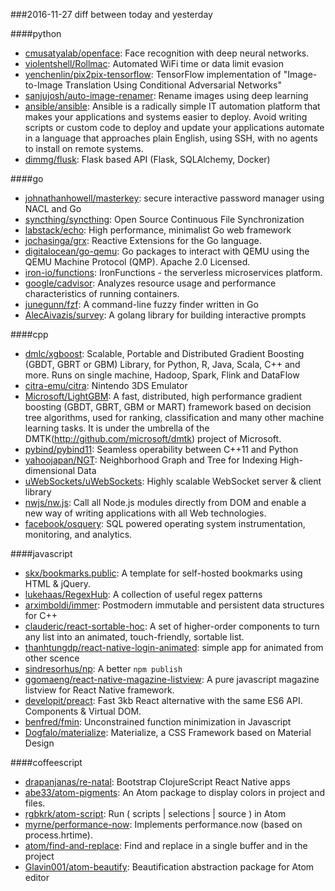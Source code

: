 ###2016-11-27
diff between today and yesterday

####python
* [cmusatyalab/openface](https://github.com/cmusatyalab/openface): Face recognition with deep neural networks.
* [violentshell/Rollmac](https://github.com/violentshell/Rollmac): Automated WiFi time or data limit evasion
* [yenchenlin/pix2pix-tensorflow](https://github.com/yenchenlin/pix2pix-tensorflow): TensorFlow implementation of "Image-to-Image Translation Using Conditional Adversarial Networks"
* [sanjujosh/auto-image-renamer](https://github.com/sanjujosh/auto-image-renamer): Rename images using deep learning
* [ansible/ansible](https://github.com/ansible/ansible): Ansible is a radically simple IT automation platform that makes your applications and systems easier to deploy. Avoid writing scripts or custom code to deploy and update your applications automate in a language that approaches plain English, using SSH, with no agents to install on remote systems.
* [dimmg/flusk](https://github.com/dimmg/flusk): Flask based API (Flask, SQLAlchemy, Docker)

####go
* [johnathanhowell/masterkey](https://github.com/johnathanhowell/masterkey): secure interactive password manager using NACL and Go
* [syncthing/syncthing](https://github.com/syncthing/syncthing): Open Source Continuous File Synchronization
* [labstack/echo](https://github.com/labstack/echo): High performance, minimalist Go web framework
* [jochasinga/grx](https://github.com/jochasinga/grx): Reactive Extensions for the Go language.
* [digitalocean/go-qemu](https://github.com/digitalocean/go-qemu): Go packages to interact with QEMU using the QEMU Machine Protocol (QMP). Apache 2.0 Licensed.
* [iron-io/functions](https://github.com/iron-io/functions): IronFunctions - the serverless microservices platform.
* [google/cadvisor](https://github.com/google/cadvisor): Analyzes resource usage and performance characteristics of running containers.
* [junegunn/fzf](https://github.com/junegunn/fzf):  A command-line fuzzy finder written in Go
* [AlecAivazis/survey](https://github.com/AlecAivazis/survey): A golang library for building interactive prompts

####cpp
* [dmlc/xgboost](https://github.com/dmlc/xgboost): Scalable, Portable and Distributed Gradient Boosting (GBDT, GBRT or GBM) Library, for Python, R, Java, Scala, C++ and more. Runs on single machine, Hadoop, Spark, Flink and DataFlow
* [citra-emu/citra](https://github.com/citra-emu/citra): Nintendo 3DS Emulator
* [Microsoft/LightGBM](https://github.com/Microsoft/LightGBM): A fast, distributed, high performance gradient boosting (GBDT, GBRT, GBM or MART) framework based on decision tree algorithms, used for ranking, classification and many other machine learning tasks. It is under the umbrella of the DMTK(http://github.com/microsoft/dmtk) project of Microsoft.
* [pybind/pybind11](https://github.com/pybind/pybind11): Seamless operability between C++11 and Python
* [yahoojapan/NGT](https://github.com/yahoojapan/NGT): Neighborhood Graph and Tree for Indexing High-dimensional Data
* [uWebSockets/uWebSockets](https://github.com/uWebSockets/uWebSockets): Highly scalable WebSocket server & client library
* [nwjs/nw.js](https://github.com/nwjs/nw.js): Call all Node.js modules directly from DOM and enable a new way of writing applications with all Web technologies.
* [facebook/osquery](https://github.com/facebook/osquery): SQL powered operating system instrumentation, monitoring, and analytics.

####javascript
* [skx/bookmarks.public](https://github.com/skx/bookmarks.public): A template for self-hosted bookmarks using HTML & jQuery.
* [lukehaas/RegexHub](https://github.com/lukehaas/RegexHub): A collection of useful regex patterns
* [arximboldi/immer](https://github.com/arximboldi/immer): Postmodern immutable and persistent data structures for C++
* [clauderic/react-sortable-hoc](https://github.com/clauderic/react-sortable-hoc):  A set of higher-order components to turn any list into an animated, touch-friendly, sortable list.
* [thanhtungdp/react-native-login-animated](https://github.com/thanhtungdp/react-native-login-animated): simple app for animated from other scence
* [sindresorhus/np](https://github.com/sindresorhus/np): A better `npm publish`
* [ggomaeng/react-native-magazine-listview](https://github.com/ggomaeng/react-native-magazine-listview): A pure javascript magazine listview for React Native framework.
* [developit/preact](https://github.com/developit/preact):  Fast 3kb React alternative with the same ES6 API. Components & Virtual DOM.
* [benfred/fmin](https://github.com/benfred/fmin): Unconstrained function minimization in Javascript
* [Dogfalo/materialize](https://github.com/Dogfalo/materialize): Materialize, a CSS Framework based on Material Design

####coffeescript
* [drapanjanas/re-natal](https://github.com/drapanjanas/re-natal): Bootstrap ClojureScript React Native apps
* [abe33/atom-pigments](https://github.com/abe33/atom-pigments): An Atom package to display colors in project and files.
* [rgbkrk/atom-script](https://github.com/rgbkrk/atom-script):  Run ( scripts | selections | source ) in Atom
* [myrne/performance-now](https://github.com/myrne/performance-now): Implements performance.now (based on process.hrtime).
* [atom/find-and-replace](https://github.com/atom/find-and-replace): Find and replace in a single buffer and in the project
* [Glavin001/atom-beautify](https://github.com/Glavin001/atom-beautify):  Beautification abstraction package for Atom editor
